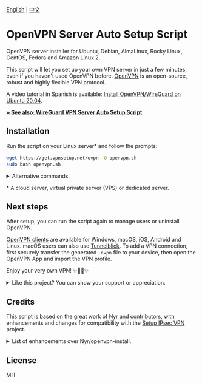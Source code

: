 [English](README.md) | [中文](README-zh.md)

# OpenVPN Server Auto Setup Script

OpenVPN server installer for Ubuntu, Debian, AlmaLinux, Rocky Linux, CentOS, Fedora and Amazon Linux 2.

This script will let you set up your own VPN server in just a few minutes, even if you haven't used OpenVPN before. [OpenVPN](https://openvpn.net/community-resources/reference-manual-for-openvpn-2-4/) is an open-source, robust and highly flexible VPN protocol.

A video tutorial in Spanish is available: [Install OpenVPN/WireGuard on Ubuntu 20.04](https://www.youtube.com/watch?v=99qtaJU2E2k).

[**&raquo; See also: WireGuard VPN Server Auto Setup Script**](https://github.com/hwdsl2/wireguard-install)

## Installation

Run the script on your Linux server\* and follow the prompts:

```bash
wget https://get.vpnsetup.net/ovpn -O openvpn.sh
sudo bash openvpn.sh
```

<details>
<summary>
Alternative commands.
</summary>

You may also use `curl` to download:

```bash
curl -fL https://get.vpnsetup.net/ovpn -o openvpn.sh
sudo bash openvpn.sh
```

Alternative setup URLs:

```bash
https://github.com/hwdsl2/openvpn-install/raw/master/openvpn-install.sh
https://gitlab.com/hwdsl2/openvpn-install/-/raw/master/openvpn-install.sh
```

If you are unable to download, open [openvpn-install.sh](openvpn-install.sh), then click the `Raw` button on the right. Press `Ctrl/Cmd+A` to select all, `Ctrl/Cmd+C` to copy, then paste into your favorite editor.
</details>

\* A cloud server, virtual private server (VPS) or dedicated server.

## Next steps

After setup, you can run the script again to manage users or uninstall OpenVPN.

[OpenVPN clients](https://openvpn.net/vpn-client/) are available for Windows, macOS, iOS, Android and Linux. macOS users can also use [Tunnelblick](https://tunnelblick.net). To add a VPN connection, first securely transfer the generated `.ovpn` file to your device, then open the OpenVPN App and import the VPN profile.

Enjoy your very own VPN! :sparkles::tada::rocket::sparkles:

<details>
<summary>
Like this project? You can show your support or appreciation.
</summary>

<a href="https://ko-fi.com/hwdsl2" target="_blank"><img height="36" width="187" src="docs/images/kofi2.png" border="0" alt="Buy Me a Coffee at ko-fi.com" /></a> &nbsp;&nbsp;<a href="https://coindrop.to/hwdsl2" target="_blank"><img src="docs/images/embed-button.png" height="36" width="145" border="0" alt="Coindrop.to me" /></a>

Supporter-only content is available. [Click to see details](https://ko-fi.com/hwdsl2).
</details>

## Credits

This script is based on the great work of [Nyr and contributors](https://github.com/Nyr/openvpn-install), with enhancements and changes for compatibility with the [Setup IPsec VPN](https://github.com/hwdsl2/setup-ipsec-vpn) project.

<details>
<summary>
List of enhancements over Nyr/openvpn-install.
</summary>

- Improved compatibility with Setup IPsec VPN
- Improved script reliability, user input and output
- Added support for Amazon Linux 2
- Supports exporting configuration for an existing VPN client
- Supports listing existing VPN clients
- Supports custom DNS server(s) for VPN clients
- Optimized `sysctl` settings for improved VPN performance
- Improved creation of client config files when using `sudo`

...and more!
</details>

## License

MIT
